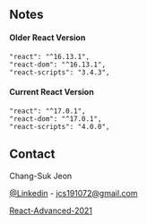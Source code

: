 ## Notes

#### Older React Version

```
"react": "^16.13.1",
"react-dom": "^16.13.1",
"react-scripts": "3.4.3",
```

#### Current React Version

```
"react": "^17.0.1",
"react-dom": "^17.0.1",
"react-scripts": "4.0.0",
```

<!-- CONTACT -->

## Contact

Chang-Suk Jeon

[@Linkedin](https://www.linkedin.com/in/%EC%B0%BD%EC%84%9D-%EC%A0%84-0442ba162/) - jcs191072@gmail.com

[React-Advanced-2021](https://github.com/jcs1910/react-advanced-2021)
